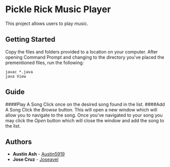 # Pickle Rick Music Player

This project allows users to play music.

## Getting Started
Copy the files and folders provided to a location on your computer. After opening Command Prompt and changing to the directory you've placed the prementioned files, run the following:
```
javac *.java
java View
```

## Guide
####Play A Song
Click once on the desired song found in the list.
####Add A Song
Click the *Browse* button. This will open a new window which will allow you to navigate to the song. Once you've navigated to your song you may click the *Open* button which will close the window and add the song to the list.


## Authors
* **Austin Ash** - [Austin5919](https://github.com/austin5919)
* **Jose Cruz** - [Joseavel](https://github.com/joseavel)
